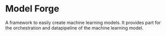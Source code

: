 # Model Forge

A framework to easily create machine learning models. It provides part for the orchestration and datapipeline of the machine learning model. 
